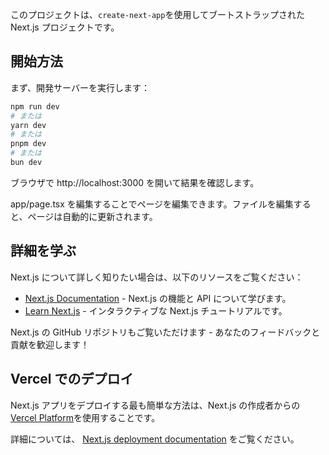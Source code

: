 このプロジェクトは、`create-next-app`を使用してブートストラップされた Next.js プロジェクトです。

## 開始方法

まず、開発サーバーを実行します：

```bash
npm run dev
# または
yarn dev
# または
pnpm dev
# または
bun dev
```

ブラウザで http://localhost:3000 を開いて結果を確認します。

app/page.tsx を編集することでページを編集できます。ファイルを編集すると、ページは自動的に更新されます。

## 詳細を学ぶ

Next.js について詳しく知りたい場合は、以下のリソースをご覧ください：

- [Next.js Documentation](https://nextjs.org/docs) - Next.js の機能と API について学びます。
- [Learn Next.js](https://nextjs.org/learn) - インタラクティブな Next.js チュートリアルです。

Next.js の GitHub リポジトリもご覧いただけます - あなたのフィードバックと貢献を歓迎します！

## Vercel でのデプロイ

Next.js アプリをデプロイする最も簡単な方法は、Next.js の作成者からの [Vercel Platform](https://vercel.com/new?utm_medium=default-template&filter=next.js&utm_source=create-next-app&utm_campaign=create-next-app-readme)を使用することです。

詳細については、 [Next.js deployment documentation](https://nextjs.org/docs/deployment) をご覧ください。
